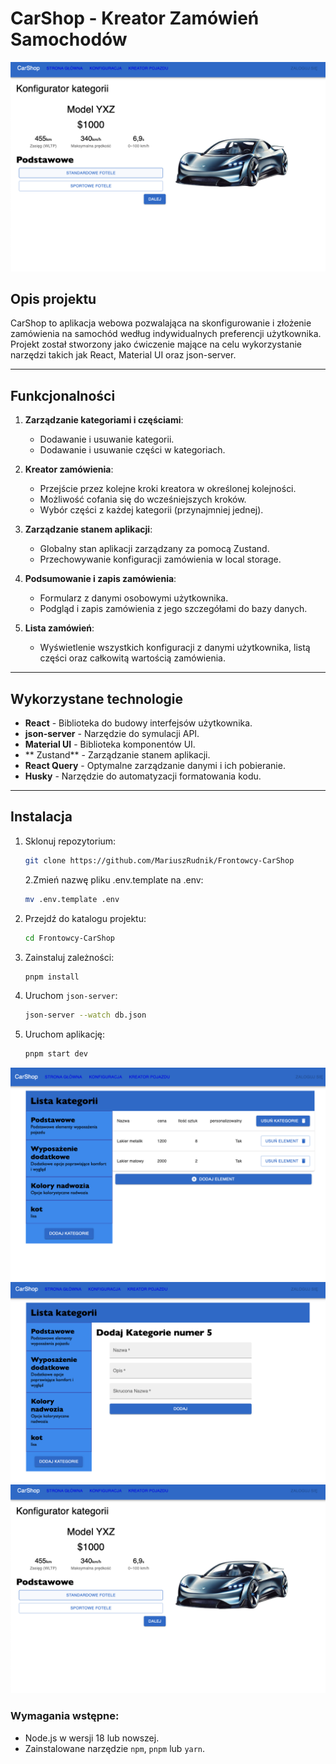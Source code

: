 # CarShop - Kreator Zamówień Samochodów
![s4](3.png)
## Opis projektu

CarShop to aplikacja webowa pozwalająca na skonfigurowanie i złożenie zamówienia na samochód według indywidualnych preferencji użytkownika. Projekt został stworzony jako ćwiczenie  mające na celu wykorzystanie narzędzi takich jak React, Material UI oraz json-server.

---

## Funkcjonalności

1. **Zarządzanie kategoriami i częściami**:
    - Dodawanie i usuwanie kategorii.
    - Dodawanie i usuwanie części w kategoriach.

2. **Kreator zamówienia**:
    - Przejście przez kolejne kroki kreatora w określonej kolejności.
    - Możliwość cofania się do wcześniejszych kroków.
    - Wybór części z każdej kategorii (przynajmniej jednej).

3. **Zarządzanie stanem aplikacji**:
    - Globalny stan aplikacji zarządzany za pomocą Zustand.
    - Przechowywanie konfiguracji zamówienia w local storage.

4. **Podsumowanie i zapis zamówienia**:
    - Formularz z danymi osobowymi użytkownika.
    - Podgląd i zapis zamówienia z jego szczegółami do bazy danych.

5. **Lista zamówień**:
    - Wyświetlenie wszystkich konfiguracji z danymi użytkownika, listą części oraz całkowitą wartością zamówienia.

---

## Wykorzystane technologie

- **React** - Biblioteka do budowy interfejsów użytkownika.
- **json-server** - Narzędzie do symulacji API.
- **Material UI** - Biblioteka komponentów UI.
- ** Zustand** - Zarządzanie stanem aplikacji.
- **React Query** - Optymalne zarządzanie danymi i ich pobieranie.
- **Husky** - Narzędzie do automatyzacji formatowania kodu.

---
## Instalacja

1. Sklonuj repozytorium:

   ```bash
   git clone https://github.com/MariuszRudnik/Frontowcy-CarShop
   ```

   2.Zmień nazwę pliku .env.template na .env:

   ```bash
   mv .env.template .env
   ```

2. Przejdź do katalogu projektu:
   ```bash
   cd Frontowcy-CarShop
   ```
3. Zainstaluj zależności:
   ```bash
   pnpm install
   ```
4. Uruchom `json-server`:
   ```bash
   json-server --watch db.json
   ```
5. Uruchom aplikację:
   ```bash
   pnpm start dev
   ```

![s2](1.png)
![s3](2.png)
![s4](3.png)



### Wymagania wstępne:
- Node.js w wersji 18 lub nowszej.
- Zainstalowane narzędzie  `npm`, `pnpm` lub `yarn`.



